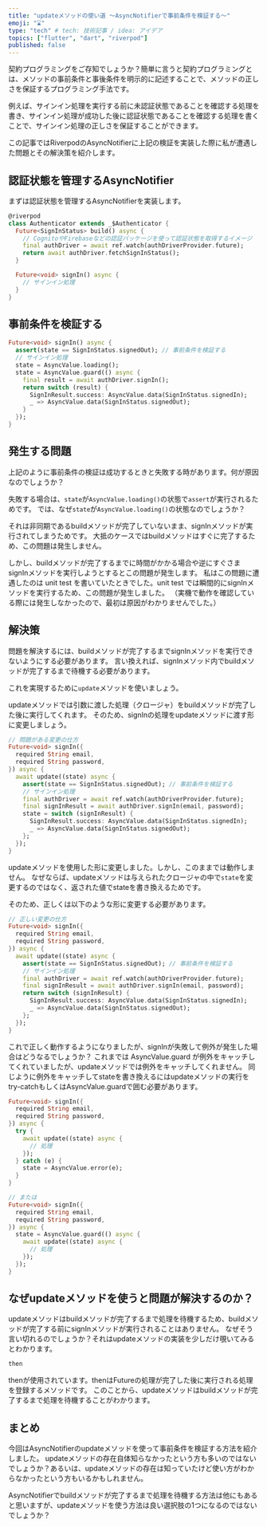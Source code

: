 ```yaml
---
title: "updateメソッドの使い道 〜AsyncNotifierで事前条件を検証する〜"
emoji: "⌛"
type: "tech" # tech: 技術記事 / idea: アイデア
topics: ["flutter", "dart", "riverpod"]
published: false
---
```


契約プログラミングをご存知でしょうか？簡単に言うと契約プログラミングとは、メソッドの事前条件と事後条件を明示的に記述することで、メソッドの正しさを保証するプログラミング手法です。

例えば、サインイン処理を実行する前に未認証状態であることを確認する処理を書き、サインイン処理が成功した後に認証状態であることを確認する処理を書くことで、サインイン処理の正しさを保証することができます。

この記事ではRiverpodのAsyncNotifierに上記の検証を実装した際に私が遭遇した問題とその解決策を紹介します。

## 認証状態を管理するAsyncNotifier

まずは認証状態を管理するAsyncNotifierを実装します。

```dart
@riverpod
class Authenticator extends _$Authenticator {
  Future<SignInStatus> build() async {
    // CognitoやFirebaseなどの認証パッケージを使って認証状態を取得するイメージ
    final authDriver = await ref.watch(authDriverProvider.future);
    return await authDriver.fetchSignInStatus();
  }

  Future<void> signIn() async {
    // サインイン処理
  }
}
```

## 事前条件を検証する

```dart
Future<void> signIn() async {
  assert(state == SignInStatus.signedOut); // 事前条件を検証する
  // サインイン処理
  state = AsyncValue.loading();
  state = AsyncValue.guard(() async {
    final result = await authDriver.signIn();
    return switch (result) {
      SignInResult.success: AsyncValue.data(SignInStatus.signedIn);
      _ => AsyncValue.data(SignInStatus.signedOut);
    }
  });
}
```

## 発生する問題

上記のように事前条件の検証は成功するときと失敗する時があります。何が原因なのでしょうか？

失敗する場合は、`state`が`AsyncValue.loading()`の状態で`assert`が実行されるためです。
では、なぜ`state`が`AsyncValue.loading()`の状態なのでしょうか？

それは非同期であるbuildメソッドが完了していないまま、signInメソッドが実行されてしまうためです。
大抵のケースではbuildメソッドはすぐに完了するため、この問題は発生しません。

しかし、buildメソッドが完了するまでに時間がかかる場合や逆にすぐさまsignInメソッドを実行しようとするとこの問題が発生します。
私はこの問題に遭遇したのは unit test を書いていたときでした。unit test では瞬間的にsignInメソッドを実行するため、この問題が発生しました。
（実機で動作を確認している際には発生しなかったので、最初は原因がわかりませんでした。）

## 解決策

問題を解決するには、buildメソッドが完了するまでsignInメソッドを実行できないようにする必要があります。
言い換えれば、signInメソッド内でbuildメソッドが完了するまで待機する必要があります。

これを実現するために`update`メソッドを使いましょう。

updateメソッドでは引数に渡した処理（クロージャ）をbuildメソッドが完了した後に実行してくれます。
そのため、signInの処理をupdateメソッドに渡す形に変更しましょう。

```dart
// 問題がある変更の仕方
Future<void> signIn({
  required String email,
  required String password,
}) async {
  await update((state) async {
    assert(state == SignInStatus.signedOut); // 事前条件を検証する
    // サインイン処理
    final authDriver = await ref.watch(authDriverProvider.future);
    final signInResult = await authDriver.signIn(email, password);
    state = switch (signInResult) {
      SignInResult.success: AsyncValue.data(SignInStatus.signedIn);
      _ => AsyncValue.data(SignInStatus.signedOut);
    };
  });
}
```

updateメソッドを使用した形に変更しました。しかし、このままでは動作しません。
なぜならば、updateメソッドは与えられたクロージャの中で`state`を変更するのではなく、返された値でstateを書き換えるためです。

そのため、正しくは以下のような形に変更する必要があります。

```dart
// 正しい変更の仕方
Future<void> signIn({
  required String email,
  required String password,
}) async {
  await update((state) async {
    assert(state == SignInStatus.signedOut); // 事前条件を検証する
    // サインイン処理
    final authDriver = await ref.watch(authDriverProvider.future);
    final signInResult = await authDriver.signIn(email, password);
    return switch (signInResult) {
      SignInResult.success: AsyncValue.data(SignInStatus.signedIn);
      _ => AsyncValue.data(SignInStatus.signedOut);
    };
  });
}
```

これで正しく動作するようになりましたが、signInが失敗して例外が発生した場合はどうなるでしょうか？
これまでは AsyncValue.guard が例外をキャッチしてくれていましたが、updateメソッドでは例外をキャッチしてくれません。
同じように例外をキャッチしてstateを書き換えるにはupdateメソッドの実行をtry-catchもしくはAsyncValue.guardで囲む必要があります。

```dart
Future<void> signIn({
  required String email,
  required String password,
}) async {
  try {
    await update((state) async {
      // 処理
    });
  } catch (e) {
    state = AsyncValue.error(e);
  }
}

// または
Future<void> signIn({
  required String email,
  required String password,
}) async {
  state = AsyncValue.guard(() async {
    await update((state) async {
      // 処理
    });
  });
}
```

## なぜupdateメソッドを使うと問題が解決するのか？

updateメソッドはbuildメソッドが完了するまで処理を待機するため、buildメソッドが完了する前にsignInメソッドが実行されることはありません。
なぜそう言い切れるのでしょうか？それはupdateメソッドの実装を少しだけ覗いてみるとわかります。

```dart
then
```

thenが使用されています。thenはFutureの処理が完了した後に実行される処理を登録するメソッドです。
このことから、updateメソッドはbuildメソッドが完了するまで処理を待機することがわかります。

## まとめ

今回はAsyncNotifierのupdateメソッドを使って事前条件を検証する方法を紹介しました。
updateメソッドの存在自体知らなかったという方も多いのではないでしょうか？あるいは、updateメソッドの存在は知っていたけど使い方がわからなかったという方もいるかもしれません。

AsyncNotifierでbuildメソッドが完了するまで処理を待機する方法は他にもあると思いますが、updateメソッドを使う方法は良い選択肢の1つになるのではないでしょうか？

